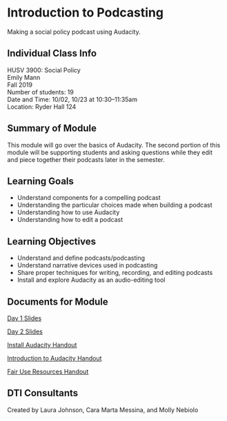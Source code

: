 # Introduction to Podcasting
Making a social policy podcast using Audacity.

## Individual Class Info
HUSV 3900: Social Policy
<br>
Emily Mann
<br>
Fall 2019
<br>
Number of students: 19
<br>
Date and Time: 10/02, 10/23 at 10:30–11:35am
<br>
Location: Ryder Hall 124
<br>

## Summary of Module
This module will go over the basics of Audacity. The second portion of this module will be supporting students and asking questions while they edit and piece together their podcasts later in the semester.

## Learning Goals
- Understand components for a compelling podcast
- Understanding the particular choices made when building a podcast
- Understanding how to use Audacity
- Understanding how to edit a podcast

## Learning Objectives
- Understand and define podcasts/podcasting
- Understand narrative devices used in podcasting
- Share proper techniques for writing, recording, and editing podcasts
- Install and explore Audacity as an audio-editing tool


## Documents for Module

[Day 1 Slides](https://github.com/NULabNortheastern/digitalassignmentshowcase/blob/master/podcasting/social_policy-fall2019-mann/slides-day1.pdf)

[Day 2 Slides](https://github.com/NULabNortheastern/digitalassignmentshowcase/blob/master/podcasting/social_policy-fall2019-mann/slides-day2.pdf)

[Install Audacity Handout](https://github.com/NULabNortheastern/digitalassignmentshowcase/blob/master/podcasting/social_policy-fall2019-mann/handout-install_audacity.pdf)

[Introduction to Audacity Handout](https://github.com/NULabNortheastern/digitalassignmentshowcase/blob/master/podcasting/social_policy-fall2019-mann/handout-intro_to_audacity.pdf)

[Fair Use Resources Handout](https://github.com/NULabNortheastern/digitalassignmentshowcase/blob/master/podcasting/social_policy-fall2019-mann/handout-fair_use_resources.pdf)
## DTI Consultants
Created by Laura Johnson, Cara Marta Messina, and Molly Nebiolo
